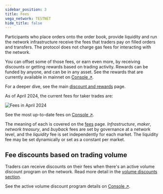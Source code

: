 ```yaml
---
sidebar_position: 3
title: Fees
vega_network: TESTNET
hide_title: false
---
```


Participants who place orders onto the order book, provide liquidity and run the network infrastructure receive the fees that traders pay on filled orders and transfers. The protocol does not charge gas fees for interacting with the network.

You can offset some of those fees, or earn even more, by receiving discounts or getting rewards based on trading activity. Rewards can be funded by anyone, and can be in any asset. See the rewards that are currently available in mainnet on [Console ↗](https://console.vega.xyz/#/rewards).

For a deeper dive, see the main [discount and rewards](../concepts/trading-on-vega/discounts-rewards.md) page.

As of April 2024, the current fees for taker trades are:

![Fees in April 2024](/img/intro/fees/april-fees.png)

See the most up-to-date fees on [Console ↗](https://console.vega.xyz/#/fees).

The meaning of each is covered on the [fees](../concepts/trading-on-vega/fees.md) page. *Infrastructure*, *maker*, *network treasury*, and *buyback* fees are set by governance at a network level, and the *liquidity* fee is set independently for each market. The liquidity fee may be set dynamically or set as a constant per market. 

## Fee discounts based on trading volume
Traders can receive discounts on their fees when there's an active volume discount program on the network. Read more detail in the [volume discounts section](./referral-program.md#volume-discounts).

See the active volume discount program details on [Console ↗](https://console.vega.xyz/#/fees).